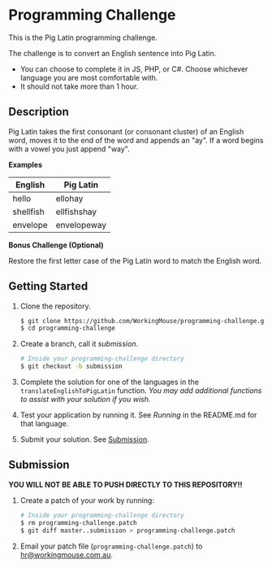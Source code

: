 # Programming Challenge

This is the Pig Latin programming challenge.

The challenge is to convert an English sentence into Pig Latin.

- You can choose to complete it in JS, PHP, or C#.
  Choose whichever language you are most comfortable with.
- It should not take more than 1 hour.

## Description

Pig Latin takes the first consonant (or consonant cluster) of an English word, moves it to the end of the word and appends an "ay". If a word begins with a vowel you just append "way".

**Examples**

| English   | Pig Latin   |
|-----------|-------------|
| hello     | ellohay     |
| shellfish | ellfishshay |
| envelope  | envelopeway |

**Bonus Challenge (Optional)**

Restore the first letter case of the Pig Latin word to match the English word.

## Getting Started

1. Clone the repository.
   ```bash
   $ git clone https://github.com/WorkingMouse/programming-challenge.git
   $ cd programming-challenge
   ```

2. Create a branch, call it *submission*.
   ```bash
   # Inside your programming-challenge directory
   $ git checkout -b submission
   ```

2. Complete the solution for one of the languages in the `translateEnglishToPigLatin` function.
   *You may add additional functions to assist with your solution if you wish.*

3. Test your application by running it. See *Running* in the README.md for that language.

4. Submit your solution. See [Submission](#submission).

## Submission

**YOU WILL NOT BE ABLE TO PUSH DIRECTLY TO THIS REPOSITORY!!**

1. Create a patch of your work by running:
   ```bash
   # Inside your programming-challenge directory
   $ rm programming-challenge.patch
   $ git diff master..submission > programming-challenge.patch
   ```

2. Email your patch file (`programming-challenge.patch`) to [hr@workingmouse.com.au](mailto:hr@workingmouse.com.au).
